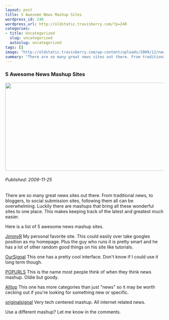 ```yaml
--- 
layout: post
title: 5 Awesome News Mashup Sites
wordpress_id: 240
wordpress_url: http://oldstatic.travisberry.com/?p=240
categories: 
- title: Uncategorized
  slug: uncategorized
  autoslug: uncategorized
tags: []
image: "http://oldstatic.travisberry.com/wp-content/uploads/2009/12/newspapers.jpg"
summary: "There are so many great news sites out there. From traditional news, to bloggers, to social submission sites, following them all can be overwhelming. Luckily there are mashups that bring all these wonderful sites to one place."
---
```

<article class="post clearfix">
  <h3>5 Awesome News Mashup Sites</h3>
  <a href="http://www.flickr.com/photos/shironekoeuro/4040697914/" class="postImageLink"><img src="http://oldstatic.travisberry.com/wp-content/uploads/2009/12/newspapers.jpg" alt="" class="thumbnail alignleft" width=640 height=280 /></a>
  <h6>Published: 2009-11-25</h6>

There are so many great news sites out there. From traditional news, to bloggers, to social submission sites, following them all can be overwhelming. Luckily there are mashups that bring all these wonderful sites to one place. This makes keeping track of the latest and greatest much easier.  
<div class="clearfix"></div>
Here is a list of 5 awesome news mashup sites.

[JimmyR](http://www.jimmyr.com) My personal favorite site. This could easily over take googles position as my homepage. Plus the guy who runs it is pretty smart and he has a lot of other random good things on his site like tutorials.

[OurSignal](http://oursignal.com/static/about) This one has a pretty cool interface. Don't know if I could use it long term though.

[POPURLS](http://popurls.com/) This is the name most people think of when they think news mashup. Oldie but goody.

[Alltop](http://alltop.com/) This one has more categories than just "news" so it may be worth cecking out if you're looking for something new or specific.

[originalsignal](http://web20.originalsignal.com/) Very tech centered mashup. All internet related news.

Use a different mashup? Let me know in the comments.

</article>